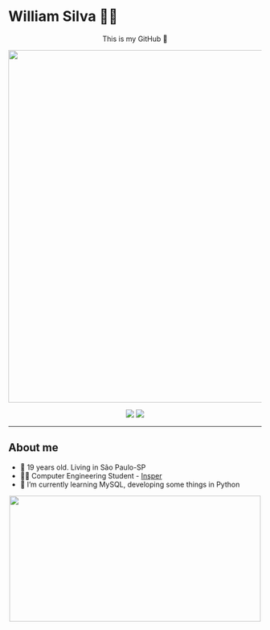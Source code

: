 # William Silva 👨‍💻
<p align="center">
  <p align="center">
    This is my GitHub 🤗
  </p>
  <p align="center">
  <img align="center" src="https://media.giphy.com/media/1C8bHHJturSx2/giphy.gif" width="700" />
  </p>
</p>
<p align="center">
  <a href="https://www.linkedin.com/in/williamars/"><img src="https://img.shields.io/badge/-LinkedIn-blue?style=flat&logo=Linkedin&logoColor=white"></a>
  <a href="https://www.github.com/williamars/"><img src="https://img.shields.io/badge/-Github-black?style=flat&logo=Github&logoColor=white"></a>
</p>
<hr />

## About me

- 🌆 19 years old. Living in São Paulo-SP
- 👨‍🎓 Computer Engineering Student - [Insper](http://www.insper.edu.br/)
- 🌱 I’m currently learning MySQL, developing some things in Python

<p align="center">
  <img align="center" src="https://github-readme-stats.vercel.app/api?username=williamars&show_icons=true&theme=onedark" width="500" height="250" />
<p>
